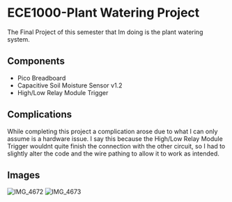 # ECE1000-Plant Watering Project
The Final Project of this semester that Im doing is the plant watering system. 

## Components
* Pico Breadboard
* Capacitive Soil Moisture Sensor v1.2
* High/Low Relay Module Trigger

## Complications
While completing this project a complication arose due to what I can only assume is a hardware issue.
I say this because the High/Low Relay Module Trigger wouldnt quite finish the connection with the other circuit, so I had to slightly alter the code and the wire pathing to allow it to work as intended.

## Images
![IMG_4672](https://github.com/user-attachments/assets/a9aea907-9347-4b6d-8c0a-403328d80563)
![IMG_4673](https://github.com/user-attachments/assets/88d3561f-736f-42fe-9a61-577cbfd8b228)
